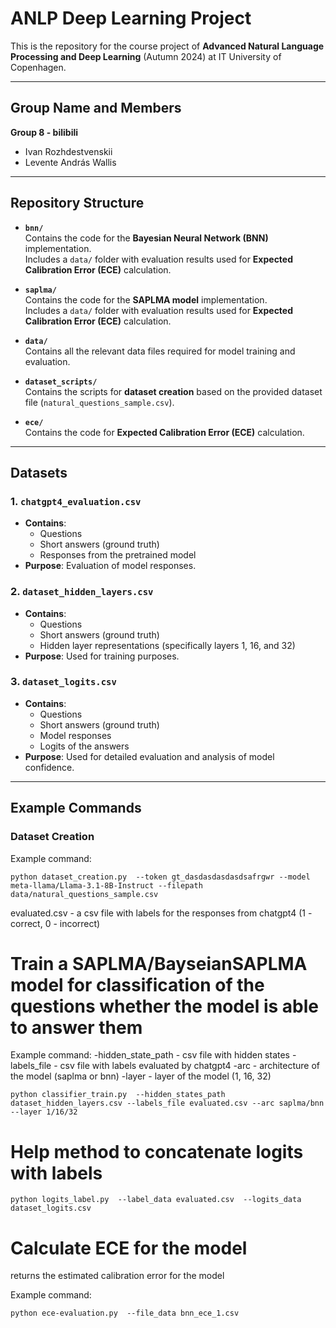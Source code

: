 # ANLP Deep Learning Project

This is the repository for the course project of **Advanced Natural Language Processing and Deep Learning** (Autumn 2024) at IT University of Copenhagen.

---

## Group Name and Members

**Group 8 - bilibili**  
- Ivan Rozhdestvenskii  
- Levente András Wallis  

---

## Repository Structure

- **`bnn/`**  
  Contains the code for the **Bayesian Neural Network (BNN)** implementation.  
  Includes a `data/` folder with evaluation results used for **Expected Calibration Error (ECE)** calculation.

- **`saplma/`**  
  Contains the code for the **SAPLMA model** implementation.  
  Includes a `data/` folder with evaluation results used for **Expected Calibration Error (ECE)** calculation.

- **`data/`**  
  Contains all the relevant data files required for model training and evaluation.

- **`dataset_scripts/`**  
  Contains the scripts for **dataset creation** based on the provided dataset file (`natural_questions_sample.csv`).

- **`ece/`**  
  Contains the code for **Expected Calibration Error (ECE)** calculation.

---

## Datasets

### 1. **`chatgpt4_evaluation.csv`**
   - **Contains**:
     - Questions  
     - Short answers (ground truth)  
     - Responses from the pretrained model  
   - **Purpose**: Evaluation of model responses.

### 2. **`dataset_hidden_layers.csv`**
   - **Contains**:
     - Questions  
     - Short answers (ground truth)  
     - Hidden layer representations (specifically layers 1, 16, and 32)  
   - **Purpose**: Used for training purposes.

### 3. **`dataset_logits.csv`**
   - **Contains**:
     - Questions  
     - Short answers (ground truth)  
     - Model responses  
     - Logits of the answers  
   - **Purpose**: Used for detailed evaluation and analysis of model confidence.

---

## Example Commands

### Dataset Creation

Example command:
```shell
python dataset_creation.py  --token gt_dasdasdasdasdsafrgwr --model meta-llama/Llama-3.1-8B-Instruct --filepath data/natural_questions_sample.csv
```

evaluated.csv - a csv file with labels for the responses from chatgpt4 (1 - correct, 0 - incorrect)

# Train a SAPLMA/BayseianSAPLMA model for classification of the questions whether the model is able to answer them
Example command:
-hidden_state_path - csv file with hidden states
-labels_file - csv file with labels evaluated by chatgpt4
-arc - architecture of the model (saplma or bnn)
-layer - layer of the model (1, 16, 32)
```shell
python classifier_train.py  --hidden_states_path dataset_hidden_layers.csv --labels_file evaluated.csv --arc saplma/bnn --layer 1/16/32

```

# Help method to concatenate logits with labels

```shell
python logits_label.py  --label_data evaluated.csv  --logits_data dataset_logits.csv 

```

# Calculate ECE for the model

returns the estimated calibration error for the model

Example command:
```shell
python ece-evaluation.py  --file_data bnn_ece_1.csv 

```


